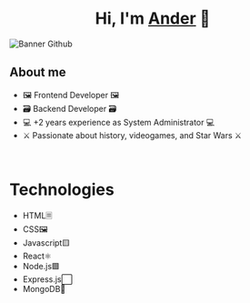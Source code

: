 <div align="center">
<h1 align="center">Hi, I'm <a href="https://andermunozrivas.netlify.app" target="_blank">Ander</a> 👋</h1>
</div>
<img src="https://i.imgur.com/CS6klg5.png" alt="Banner Github">

## About me

- 🖼️ Frontend Developer 🖼️
- 🗃️ Backend Developer 🗃️
- 💻 +2 years experience as System Administrator 💻
- ⚔️ Passionate about history, videogames, and Star Wars ⚔️
<br>

# Technologies

- HTML🗏
- CSS🖼️
- Javascript🟨
- React⚛️
- Node.js🟩
- Express.js⬜
- MongoDB🌱
